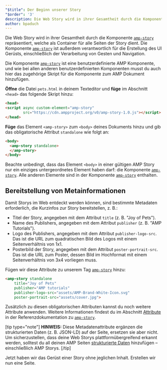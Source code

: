 ```yaml
---
"$title": Der Beginn unserer Story
"$order": '3'
description: Die Web Story wird in ihrer Gesamtheit durch die Komponente "amp-story" repräsentiert, welche als Container für alle Seiten der Story dient. Die Komponente amp-story ist außerdem verantwortlich für …
author: bpaduch
---
```


Die Web Story wird in ihrer Gesamtheit durch die Komponente [`amp-story`](../../../../documentation/components/reference/amp-story.md) repräsentiert, welche als Container für alle Seiten der Story dient. Die Komponente [`amp-story`](../../../../documentation/components/reference/amp-story.md) ist außerdem verantwortlich für die Erstellung des UI Gerüsts, einschließlich der Verarbeitung von Gesten und Navigation.

Die Komponente [`amp-story`](../../../../documentation/components/reference/amp-story.md) ist eine benutzerdefinierte AMP Komponente, und wie bei allen anderen benutzerdefinierten Komponenten musst du auch hier das zugehörige Skript für die Komponente zum AMP Dokument hinzufügen.

**Öffne** die Datei `pets.html` in deinem Texteditor und **füge** im Abschnitt `<head>` das folgende Skript hinzu:

```html
<head>
<script async custom-element="amp-story"
        src="https://cdn.ampproject.org/v0/amp-story-1.0.js"></script>
</head>
```

**Füge** das Element `<amp-story>` zum `<body>` deines Dokuments hinzu und gib das obligatorische Attribut `standalone` wie folgt an:

```html
<body>
  <amp-story standalone>
  </amp-story>
</body>
```

Beachte unbedingt, dass das Element `<body>` in einer gültigen AMP Story nur ein einziges untergeordnetes Element haben darf: die Komponente [`amp-story`](../../../../documentation/components/reference/amp-story.md). Alle anderen Elemente sind in der Komponente [`amp-story`](../../../../documentation/components/reference/amp-story.md) enthalten.

## Bereitstellung von Metainformationen

Damit Storys im Web entdeckt werden können, sind bestimmte Metadaten erforderlich, die Kurzinfos zur Story bereitstellen, z. B.:

- Titel der Story, angegeben mit dem Attribut `title` (z. B. "Joy of Pets").
- Name des Publishers, angegeben mit dem Attribut `publisher` (z. B. "AMP Tutorials").
- Logo des Publishers, angegeben mit dem Attribut `publisher-logo-src`. Das ist die URL zum quadratischen Bild des Logos mit einem Seitenverhältnis von 1x1.
- Posterbild der Story, angegeben mit dem Attribut `poster-portrait-src`. Das ist die URL zum Poster, dessen Bild im Hochformat mit einem Seitenverhältnis von 3x4 vorliegen muss.

Fügen wir diese Attribute zu unserem Tag [`amp-story`](../../../../documentation/components/reference/amp-story.md) hinzu:

```html
<amp-story standalone
    title="Joy of Pets"
    publisher="AMP tutorials"
    publisher-logo-src="assets/AMP-Brand-White-Icon.svg"
    poster-portrait-src="assets/cover.jpg">
```

Zusätzlich zu diesen obligatorischen Attributen kannst du noch weitere Attribute anwenden. Weitere Informationen findest du im Abschnitt [Attribute](../../../../documentation/components/reference/amp-story.md#attributes) in der Referenzdokumentation zu [`amp-story`](../../../../documentation/components/reference/amp-story.md).

[tip type="note"] **HINWEIS:** Diese Metadatenattribute ergänzen die strukturierten Daten (z. B. JSON-LD) auf der Seite, ersetzen sie aber nicht. Um sicherzustellen, dass deine Web Storys plattformübergreifend erkannt werden, solltest du all deinen AMP Seiten [strukturierte Daten](../../../../documentation/guides-and-tutorials/optimize-measure/discovery.md#integrate-with-third-party-platforms-through-additional-metadata) hinzufügen – einschließlich AMP Storys. [/tip]

Jetzt haben wir das Gerüst einer Story ohne jeglichen Inhalt. Erstellen wir nun eine Seite.
